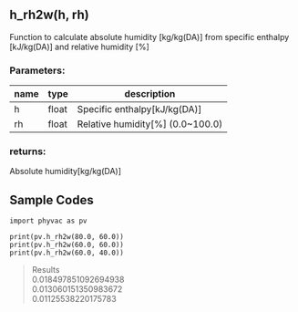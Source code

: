 ## h_rh2w(h, rh)
Function to calculate absolute humidity [kg/kg(DA)] from specific enthalpy [kJ/kg(DA)] and relative humidity [%] 
### Parameters:
|  name  |  type  | description |
| ---- | ---- | ---- |
|h|float|Specific enthalpy[kJ/kg(DA)]|
|rh|float|Relative humidity[%] (0.0~100.0)|
  
### returns:
Absolute humidity[kg/kg(DA)]
  
## Sample Codes  
```
import phyvac as pv

print(pv.h_rh2w(80.0, 60.0))
print(pv.h_rh2w(60.0, 60.0))
print(pv.h_rh2w(60.0, 40.0))
```
> Results  
> 0.018497851092694938  
> 0.013060151350983672  
> 0.01125538220175783  
